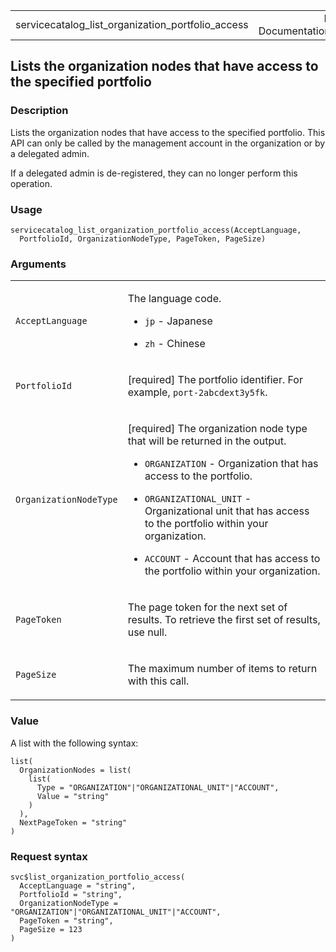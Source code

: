 <table style="width: 100%;">
<tbody>
<tr class="odd">
<td>servicecatalog_list_organization_portfolio_access</td>
<td style="text-align: right;">R Documentation</td>
</tr>
</tbody>
</table>

## Lists the organization nodes that have access to the specified portfolio

### Description

Lists the organization nodes that have access to the specified
portfolio. This API can only be called by the management account in the
organization or by a delegated admin.

If a delegated admin is de-registered, they can no longer perform this
operation.

### Usage

    servicecatalog_list_organization_portfolio_access(AcceptLanguage,
      PortfolioId, OrganizationNodeType, PageToken, PageSize)

### Arguments

<table>
<colgroup>
<col style="width: 35%" />
<col style="width: 65%" />
</colgroup>
<tbody>
<tr class="odd">
<td><code
id="servicecatalog_list_organization_portfolio_access_:_AcceptLanguage">AcceptLanguage</code></td>
<td><p>The language code.</p>
<ul>
<li><p><code>jp</code> - Japanese</p></li>
<li><p><code>zh</code> - Chinese</p></li>
</ul></td>
</tr>
<tr class="even">
<td><code
id="servicecatalog_list_organization_portfolio_access_:_PortfolioId">PortfolioId</code></td>
<td><p>[required] The portfolio identifier. For example, <code
style="white-space: pre;">⁠port-2abcdext3y5fk⁠</code>.</p></td>
</tr>
<tr class="odd">
<td><code
id="servicecatalog_list_organization_portfolio_access_:_OrganizationNodeType">OrganizationNodeType</code></td>
<td><p>[required] The organization node type that will be returned in
the output.</p>
<ul>
<li><p><code>ORGANIZATION</code> - Organization that has access to the
portfolio.</p></li>
<li><p><code>ORGANIZATIONAL_UNIT</code> - Organizational unit that has
access to the portfolio within your organization.</p></li>
<li><p><code>ACCOUNT</code> - Account that has access to the portfolio
within your organization.</p></li>
</ul></td>
</tr>
<tr class="even">
<td><code
id="servicecatalog_list_organization_portfolio_access_:_PageToken">PageToken</code></td>
<td><p>The page token for the next set of results. To retrieve the first
set of results, use null.</p></td>
</tr>
<tr class="odd">
<td><code
id="servicecatalog_list_organization_portfolio_access_:_PageSize">PageSize</code></td>
<td><p>The maximum number of items to return with this call.</p></td>
</tr>
</tbody>
</table>

### Value

A list with the following syntax:

    list(
      OrganizationNodes = list(
        list(
          Type = "ORGANIZATION"|"ORGANIZATIONAL_UNIT"|"ACCOUNT",
          Value = "string"
        )
      ),
      NextPageToken = "string"
    )

### Request syntax

    svc$list_organization_portfolio_access(
      AcceptLanguage = "string",
      PortfolioId = "string",
      OrganizationNodeType = "ORGANIZATION"|"ORGANIZATIONAL_UNIT"|"ACCOUNT",
      PageToken = "string",
      PageSize = 123
    )
